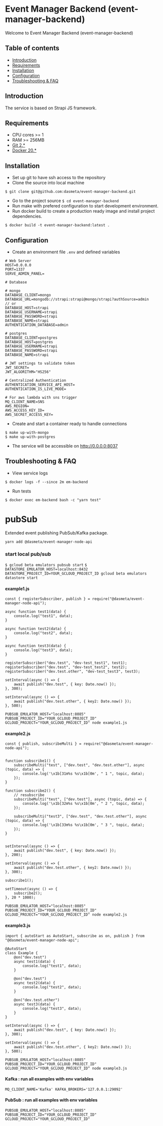 # Event Manager Backend (event-manager-backend)
Welcome to Event Manager Backend (event-manager-backend)

## Table of contents
 * [Introduction](#introduction)
 * [Requirements](#requirements)
 * [Installation](#installation)
 * [Configuration](#configuration)
 * [Troubleshooting & FAQ](#troubleshooting-faq)

## Introduction
The service is based on Strapi JS framework.

## Requirements
- CPU cores >= 1
- RAM >= 256MB
- [Git 2.*](https://git-scm.com/book/en/v2/Getting-Started-Installing-Git)
- [Docker 20.*](https://docs.docker.com/engine/install/)
  
## Installation
- Set up git to have ssh access to the repository
- Clone the source into local machine
```shell
$ git clone git@github.com:dasmeta/event-manager-backend.git
```
- Go to the project source `$ cd event-manager-backend`
- Run make with prefered configuration to start development environment.
- Run docker build to create a production ready image and install project dependencies.
```shell
$ docker build -t event-manager-backend:latest .
```

## Configuration
- Create an environment file `.env` and defined variables
```text
# Web Server
HOST=0.0.0.0
PORT=1337
SERVE_ADMIN_PANEL=

# Database

# mongo
DATABASE_CLIENT=mongo
DATABASE_URL=mongodb://strapi:strapi@mongo/strapi?authSource=admin
// or
DATABASE_HOST=strapi
DATABASE_USERNAME=strapi
DATABASE_PASSWORD=strapi
DATABASE_NAME=strapi
AUTHENTICATION_DATABASE=admin

# postgres
DATABASE_CLIENT=postgres
DATABASE_HOST=postgres
DATABASE_USERNAME=strapi
DATABASE_PASSWORD=strapi
DATABASE_NAME=strapi

# JWT settings to validate token
JWT_SECRET=
JWT_ALGORITHM="HS256"

# Centralized Authentication
AUTHENTICATION_SERVICE_API_HOST=
AUTHENTICATION_IS_LIVE_MODE=

# For aws lambda with sns trigger
MQ_CLIENT_NAME=SNS
AWS_REGION=
AWS_ACCESS_KEY_ID=
AWS_SECRET_ACCESS_KEY=
```
- Create and start a container ready to handle connections
```shell
$ make up-with-mongo 
$ make up-with-postgres
```
- The service will be accessible on http://0.0.0.0:8037

## Troubleshooting & FAQ
- View service logs
```shell
$ docker logs -f --since 2m em-backend
```
- Run tests
```shell
$ docker exec em-backend bash -c "yarn test"
```

# pubSub

Extended event publishing PubSub/Kafka package.

`yarn add @dasmeta/event-manager-node-api`

### start local pub/sub

`$ gcloud beta emulators pubsub start`
`$ DATASTORE_EMULATOR_HOST=localhost:8432 DATASTORE_PROJECT_ID=YOUR_GCLOUD_PROJECT_ID gcloud beta emulators datastore start`



#### example1.js
```
const { registerSubscriber, publish } = require("@dasmeta/event-manager-node-api");

async function test1(data) {
    console.log("test1", data);
}

async function test2(data) {
    console.log("test2", data);
}

async function test3(data) {
    console.log("test3", data);
}

registerSubscriber("dev.test", "dev-test_test1", test1);
registerSubscriber("dev.test", "dev-test_test2", test2);
registerSubscriber("dev.test.other", "dev-test_test3", test3);

setInterval(async () => {
    await publish("dev.test", { key: Date.now() });
}, 300);

setInterval(async () => {
    await publish("dev.test.other", { key2: Date.now() });
}, 500);

```

`PUBSUB_EMULATOR_HOST="localhost:8085" PUBSUB_PROJECT_ID="YOUR_GCLOUD_PROJECT_ID" GCLOUD_PROJECT="YOUR_GCLOUD_PROJECT_ID" node example1.js`

#### example2.js
```
const { publish, subscribeMulti } = require("@dasmeta/event-manager-node-api");


function subscribe1() {
    subscribeMulti("test", ["dev.test", "dev.test.other"], async (topic, data) => {
        console.log('\x1b[31m%s %s\x1b[0m', " 1 ", topic, data);
    });
}

function subscribe2() {
    // resubscribe
    subscribeMulti("test", ["dev.test"], async (topic, data) => {
        console.log('\x1b[32m%s %s\x1b[0m', " 2 ", topic, data);
    });

    subscribeMulti("test3", ["dev.test", "dev.test.other"], async (topic, data) => {
        console.log('\x1b[33m%s %s\x1b[0m', " 3 ", topic, data);
    });
}


setInterval(async () => {
    await publish("dev.test", { key: Date.now() });
}, 200);

setInterval(async () => {
    await publish("dev.test.other", { key2: Date.now() });
}, 300);

subscribe1();

setTimeout(async () => {
    subscribe2();
}, 20 * 1000);

```

`PUBSUB_EMULATOR_HOST="localhost:8085" PUBSUB_PROJECT_ID="YOUR_GCLOUD_PROJECT_ID" GCLOUD_PROJECT="YOUR_GCLOUD_PROJECT_ID" node example2.js`

#### example3.js
```
import { autoStart as AutoStart, subscribe as on, publish } from "@dasmeta/event-manager-node-api";

@AutoStart
class Example {
    @on("dev.test")
    async test1(data) {
        console.log("test1", data);
    }

    @on("dev.test")
    async test2(data) {
        console.log("test2", data);
    }

    @on("dev.test.other")
    async test3(data) {
        console.log("test3", data);
    }
}

setInterval(async () => {
    await publish("dev.test", { key: Date.now() });
}, 300);

setInterval(async () => {
    await publish("dev.test.other", { key2: Date.now() });
}, 500);

```

`PUBSUB_EMULATOR_HOST="localhost:8085" PUBSUB_PROJECT_ID="YOUR_GCLOUD_PROJECT_ID" GCLOUD_PROJECT="YOUR_GCLOUD_PROJECT_ID" node example3.js`

#### Kafka : run all examples with env variables
`MQ_CLIENT_NAME='Kafka' KAFKA_BROKERS='127.0.0.1:29092'`

#### PubSub : run all examples with env variables
`PUBSUB_EMULATOR_HOST="localhost:8085" PUBSUB_PROJECT_ID="YOUR_GCLOUD_PROJECT_ID" GCLOUD_PROJECT="YOUR_GCLOUD_PROJECT_ID"`
